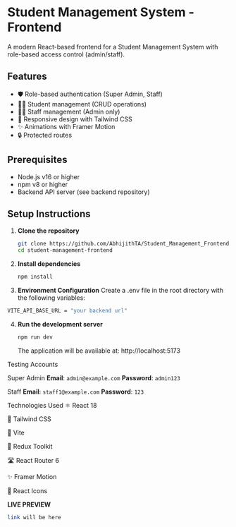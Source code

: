 # Student Management System - Frontend

A modern React-based frontend for a Student Management System with role-based access control (admin/staff).

## Features

- 🛡️ Role-based authentication (Super Admin, Staff)
- 👨‍🎤 Student management (CRUD operations)
- 👩‍🏫 Staff management (Admin only)
- 🎨 Responsive design with Tailwind CSS
- ✨ Animations with Framer Motion
- 🔒 Protected routes

## Prerequisites

- Node.js v16 or higher
- npm v8 or higher
- Backend API server (see backend repository)

## Setup Instructions

1. **Clone the repository**
   ```bash
   git clone https://github.com/AbhijithTA/Student_Management_Frontend
   cd student-management-frontend
   ```
2. **Install dependencies**
   ```bash
   npm install
   ```
3. **Environment Configuration**
   Create a .env file in the root directory with the following variables:

```bash
VITE_API_BASE_URL = "your backend url"
```

4. **Run the development server**

   ```bash
   npm run dev
   ```

   The application will be available at:
   http://localhost:5173


Testing Accounts

Super Admin
**Email**: ``` admin@example.com ```
**Password**: ```admin123 ```

Staff
**Email**: ```staff1@example.com```
**Password**: ```123```


Technologies Used
⚛️ React 18

🎨 Tailwind CSS

🚀 Vite

🔄 Redux Toolkit

🛣️ React Router 6

✨ Framer Motion

📅 React Icons


**LIVE PREVIEW**
``` bash
link will be here
```